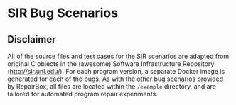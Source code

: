 # SIR Bug Scenarios

## Disclaimer

All of the source files and test cases for the SIR scenarios are adapted from
original C objects in the (awesome) Software Infrastructure Repository
(http://sir.unl.edu/). For each program version, a separate Docker image is
generated for each of the bugs. As with the other bug scenarios provided by
RepairBox, all files are located within the `/example` directory, and are
tailored for automated program repair experiments.

